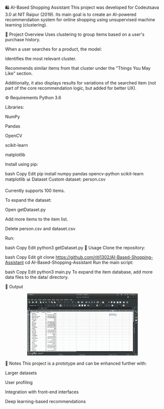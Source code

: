 🛍️ AI-Based Shopping Assistant
This project was developed for Codeutsava 3.0 at NIT Raipur (2019).
Its main goal is to create an AI-powered recommendation system for online shopping using unsupervised machine learning (clustering).

🧠 Project Overview
Uses clustering to group items based on a user's purchase history.

When a user searches for a product, the model:

Identifies the most relevant cluster.

Recommends similar items from that cluster under the "Things You May Like" section.

Additionally, it also displays results for variations of the searched item (not part of the core recommendation logic, but added for better UX).

⚙️ Requirements
Python 3.6

Libraries:

NumPy

Pandas

OpenCV

scikit-learn

matplotlib

Install using pip:

bash
Copy
Edit
pip install numpy pandas opencv-python scikit-learn matplotlib
📊 Dataset
Custom dataset: person.csv

Currently supports 100 items.

To expand the dataset:

Open getDataset.py

Add more items to the item list.

Delete person.csv and dataset.csv

Run:

bash
Copy
Edit
python3 getDataset.py
🚀 Usage
Clone the repository:

bash
Copy
Edit
git clone https://github.com/riti1302/AI-Based-Shopping-Assistant
cd AI-Based-Shopping-Assistant
Run the main script:

bash
Copy
Edit
python3 main.py
To expand the item database, add more data files to the data/ directory.

🎯 Output
<p align="center"> <img src="output.gif" alt="Demo Output" /> </p>
📌 Notes
This project is a prototype and can be enhanced further with:

Larger datasets

User profiling

Integration with front-end interfaces

Deep learning-based recommendations
